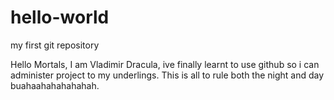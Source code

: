 # hello-world
my first git repository

Hello Mortals,
    I am Vladimir Dracula, ive finally learnt to use github so i can administer project to my underlings.
    This is all to rule both the night and day buahaahahahahahah.
